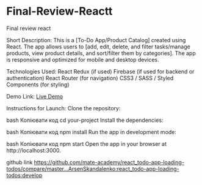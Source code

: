 # Final-Review-Reactt

Final review react

Short Description:
This is a [To-Do App/Product Catalog] created using React. The app allows users to [add, edit, delete, and filter tasks/manage products, view product details, and sort/filter them by categories]. The app is responsive and optimized for mobile and desktop devices.

Technologies Used:
React
Redux (if used)
Firebase (if used for backend or authentication)
React Router (for navigation)
CSS3 / SASS / Styled Components (for styling)

Demo Link:
[Live Demo](https://ly-manka.github.io/react_todo-app-loading-todos/)

Instructions for Launch:
Clone the repository:

bash
Копіювати код
cd your-project
Install the dependencies:

bash
Копіювати код
npm install
Run the app in development mode:

bash
Копіювати код
npm start
Open the app in your browser at http://localhost:3000.

github link https://github.com/mate-academy/react_todo-app-loading-todos/compare/master...ArsenSkandalenko:react_todo-app-loading-todos:develop
